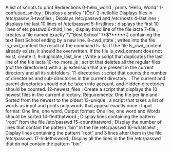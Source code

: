 A list of scripts to print Redirections
0-hello_world ; prints “Hello, World”
1-confused_smiley ; Displays a smiley "(Ôo)'
2-hellofile Displays files in /etc/passw 
3-twofiles ; Displays  /etc/passwd and  /etc/hosts
4-lastlines ; displays the last 10 lines of /etc/passwd
5-firstlines ; displays the first 10 lines of etc passwd
6-third_line ; display third line of the file iacta
7-file ; creates a file named exactly \*\\'"Best School"\'\\*$\?\*\*\*\*\*:) containing the text Best School ending by a new line.
8-cwd_state  ; writes into the file ls_cwd_content the result of the command ls -la. If the file ls_cwd_content already exists, it should be overwritten. If the file ls_cwd_content does not exist, create it.
9-duplicate_last_line ; Write a script that duplicates the last line of the file iacta
10-no_more_js  ; script that deletes all the regular files (not the directories) with a .js extension that are present in the current directory and all its subfolders.
11-directories  ; script that counts the number of directories and sub-directories in the current directory. : The current and parent directories should not be taken into account. and Hidden directories should be counted.
12-newest_files ; Create a script that displays the 10 newest files in the current directory. Requirements: One file per line and Sorted from the newest to the oldest
13-unique  ; a script that takes a list of words as input and prints only words that appear exactly once.: Input format: One line, one word, Output format: One line, one word and Words should be sorted
14-findthatword  ; Display lines containing the pattern “root” from the file /etc/passwd
15-countthatword  ; Display the number of lines that contain the pattern “bin” in the file /etc/passwd
16-whatsnext  ; Display lines containing the pattern “root” and 3 lines after them in the file /etc/passwd.
17-hidethisword  ; Display all the lines in the file /etc/passwd that do not contain the pattern “bin”.
